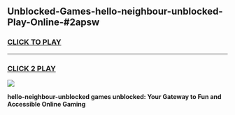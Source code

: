 
## Unblocked-Games-hello-neighbour-unblocked-Play-Online-#2apsw
<h3>
<a href="https://premium.freeplayer.one?title=hello-neighbour-unblocked&ref=24F">CLICK TO PLAY</a></h3>
<hr>

<h3>
<a href="https://premium.freeplayer.one?title=hello-neighbour-unblocked&ref=24F">CLICK 2 PLAY</a>
  
</h3>

<a href="https://premium.freeplayer.one?title=hello-neighbour-unblocked&ref=24F/"><img src="https://clearcache.store/games.png"></a>


**hello-neighbour-unblocked games unblocked: Your Gateway to Fun and Accessible Online Gaming**
